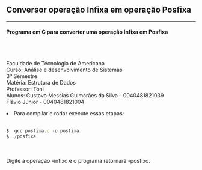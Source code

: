 ## Conversor operação Infixa em operação Posfixa
<hr>
<h4>Programa em C para converter uma operação Infixa em Posfixa</h4>
<br>
<p class="h5">
<br>Faculdade de Técnologia de Americana
<br>Curso: Análise e desenvolvimento de Sistemas
<br>3º Semestre
<br>Matéria: Estrutura de Dados
<br>Professor: Toni
<br>Alunos: Gustavo Messias Guimarães da Silva - 0040481821039
<br>        Flávio Júnior - 0040481821004
</p>
<li>Para compilar e rodar execute essas etapas:</li>
<br>

```js
$  gcc posfixa.c -o posfixa
$ ./posfixa
``` 
<br>
<br>Digite a operação -infixo e o programa retornará -posfixo.
  
